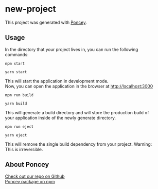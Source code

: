# new-project

This project was generated with [Poncey](https://github.com/hermanjohn2/poncey).

## Usage

In the directory that your project lives in, you can run the following commands:

```
npm start
```

```
yarn start
```

This will start the application in development mode. <br>
Now, you can open the application in the browser at [http://localhost:3000](http://localhost3000) 

```
npm run build
```

```
yarn build
```

This will generate a build directory and will store the production build of your application inside of the newly generate directory.

```
npm run eject
```

```
yarn eject
```

This will remove the single build dependency from your project. Warning: This is irreversible.

## About Poncey

[Check out our repo on Github](https://github.com/hermanjohn2/poncey) <br>
[Poncey package on npm](https://www.npmjs.com/package/poncey)
    